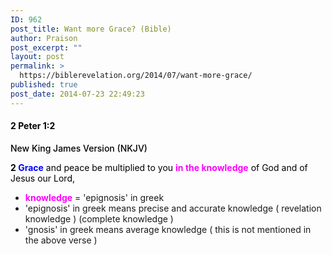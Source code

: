 ```yaml
---
ID: 962
post_title: Want more Grace? (Bible)
author: Praison
post_excerpt: ""
layout: post
permalink: >
  https://biblerevelation.org/2014/07/want-more-grace/
published: true
post_date: 2014-07-23 22:49:23
---
```

<h4 class="passage-display" style="font-weight: 500; color: #000000;"><strong><span class="passage-display-bcv">2 Peter 1:2</span></strong></h4>
<p class="passage-display" style="font-weight: 500; color: #000000;"><span class="passage-display-version">New King James Version (NKJV)</span></p>
<p style="color: #000000;"><span id="en-NKJV-30482" class="text 2Pet-1-2"><span class="versenum" style="font-weight: bold;">2 </span><strong><span style="color: #0000ff;">Grace</span></strong> and peace be multiplied to you <span style="color: #ff00ff;"><strong>in the knowledge</strong></span> of God and of Jesus our Lord,</span></p>

<ul>
	<li><strong><span style="color: #ff00ff;">knowledge</span></strong> = 'epignosis' in greek</li>
	<li>'epignosis' in greek means precise and accurate knowledge ( revelation knowledge ) (complete knowledge )</li>
	<li>'gnosis' in greek means average knowledge ( this is not mentioned in the above verse )</li>
</ul>